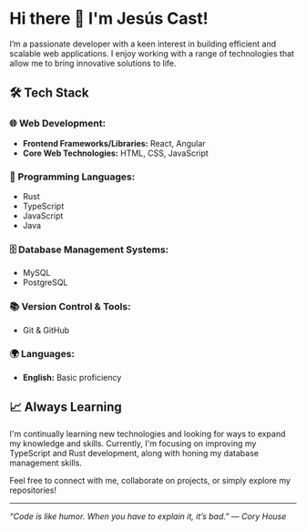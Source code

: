 # Hi there 👋 I'm Jesús Cast!

I’m a passionate developer with a keen interest in building efficient and scalable web applications. I enjoy working with a range of technologies that allow me to bring innovative solutions to life. 

## 🛠 Tech Stack

### 🌐 Web Development:
- **Frontend Frameworks/Libraries:** React, Angular
- **Core Web Technologies:** HTML, CSS, JavaScript

### 🚀 Programming Languages:
- Rust
- TypeScript
- JavaScript
- Java

### 🗄 Database Management Systems:
- MySQL
- PostgreSQL

### 📚 Version Control & Tools:
- Git & GitHub

### 🌍 Languages:
- **English:** Basic proficiency

## 📈 Always Learning
I'm continually learning new technologies and looking for ways to expand my knowledge and skills. Currently, I'm focusing on improving my TypeScript and Rust development, along with honing my database management skills.

Feel free to connect with me, collaborate on projects, or simply explore my repositories!

---

*“Code is like humor. When you have to explain it, it’s bad.” — Cory House*

